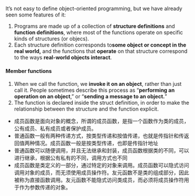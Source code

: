 It’s not easy to define object-oriented programming, but we have already seen some features of it:
1. Programs are made up of a collection of **structure definitions** and **function definitions**, where most of the functions operate on specific kinds of structures (or objecs).
2. Each structure definition corresponds to**some object or concept in the real world,** and the functions that **operate** on that structure correspond to the ways **real-world objects interact**.
#### Member functions
1. When we call the function, we **invoke it on an object**, rather than just call it. People sometimes describe this process as “**performing an operation on an object**,” or “**sending a message to an object.**”
2. The function is declared inside the struct definition, in order to make the relationship between the structure and the function explicit.
- 成员函数是面向对象的概念，所谓的成员函数，是指一个函数作为类的成员，公有成员、私有成员或者保护成员。
- 普通函数一般有两种传递方式，按类型传递和按值传递，也就是传指针和传返回值两种情况。成员函数一般是按类型传递，也即是传指针地址
- 普通函数可以随便调用，并且无法继承和封装，成员函数根据类的不同，可以进行继承，根据公有私有的不同，调用方式也不同
- 成员函数是类定义的一部分，通过特定的对象来调用。成员函数可以隐式访问调用对象的成员，而无须使用成员操作符。友元函数不是类的组成部分，因此被称为直接函数调用。友元函数不能隐式访问类成员，而必须将成员操作符用于作为参数传递的对象。
